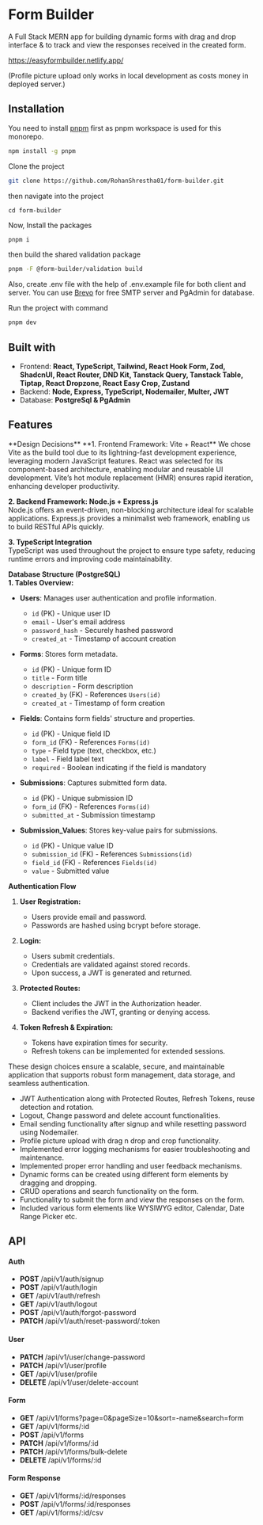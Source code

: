 # Form Builder
A Full Stack MERN app for building dynamic forms with drag and drop interface &amp; to track and view the responses received in the created form.

https://easyformbuilder.netlify.app/

(Profile picture upload only works in local development as costs money in deployed server.)


## Installation
You need to install [pnpm](https://pnpm.io/installation) first as pnpm workspace is used for this monorepo.

```bash
npm install -g pnpm
```

Clone the project

```bash
git clone https://github.com/RohanShrestha01/form-builder.git
```

then navigate into the project

```
cd form-builder
```

Now, Install the packages

```bash
pnpm i
```

then build the shared validation package

```bash
pnpm -F @form-builder/validation build
```

Also, create .env file with the help of .env.example file for both client and server. You can use [Brevo](https://www.brevo.com/) for free SMTP server and PgAdmin for database.

Run the project with command

```bash
pnpm dev
```

<h2> Built with </h2>
<ul>
  <li>Frontend: <b> React, TypeScript, Tailwind, React Hook Form, Zod, ShadcnUI, React Router, DND Kit, Tanstack Query, Tanstack Table, Tiptap, React Dropzone, React Easy Crop, Zustand </b></li>
  <li>Backend:  <b> Node, Express, TypeScript, Nodemailer, Multer, JWT </b> </li>
  <li>Database: <b> PostgreSql & PgAdmin </b> </li>
</ul>

<h2> Features </h2>
**Design Decisions**  
**1. Frontend Framework: Vite + React**  
We chose Vite as the build tool due to its lightning-fast development experience, leveraging modern JavaScript features. React was selected for its component-based architecture, enabling modular and reusable UI development. Vite’s hot module replacement (HMR) ensures rapid iteration, enhancing developer productivity.

**2. Backend Framework: Node.js + Express.js**  
Node.js offers an event-driven, non-blocking architecture ideal for scalable applications. Express.js provides a minimalist web framework, enabling us to build RESTful APIs quickly.

**3. TypeScript Integration**  
TypeScript was used throughout the project to ensure type safety, reducing runtime errors and improving code maintainability.

**Database Structure (PostgreSQL)**  
**1. Tables Overview:**

- **Users**: Manages user authentication and profile information.  
  - `id` (PK) - Unique user ID  
  - `email` - User's email address  
  - `password_hash` - Securely hashed password  
  - `created_at` - Timestamp of account creation

- **Forms**: Stores form metadata.  
  - `id` (PK) - Unique form ID  
  - `title` - Form title  
  - `description` - Form description  
  - `created_by` (FK) - References `Users(id)`  
  - `created_at` - Timestamp of form creation

- **Fields**: Contains form fields' structure and properties.  
  - `id` (PK) - Unique field ID  
  - `form_id` (FK) - References `Forms(id)`  
  - `type` - Field type (text, checkbox, etc.)  
  - `label` - Field label text  
  - `required` - Boolean indicating if the field is mandatory

- **Submissions**: Captures submitted form data.  
  - `id` (PK) - Unique submission ID  
  - `form_id` (FK) - References `Forms(id)`  
  - `submitted_at` - Submission timestamp

- **Submission_Values**: Stores key-value pairs for submissions.  
  - `id` (PK) - Unique value ID  
  - `submission_id` (FK) - References `Submissions(id)`  
  - `field_id` (FK) - References `Fields(id)`  
  - `value` - Submitted value

**Authentication Flow**

1. **User Registration:**  
   - Users provide email and password.  
   - Passwords are hashed using bcrypt before storage.

2. **Login:**  
   - Users submit credentials.  
   - Credentials are validated against stored records.  
   - Upon success, a JWT is generated and returned.

3. **Protected Routes:**  
   - Client includes the JWT in the Authorization header.  
   - Backend verifies the JWT, granting or denying access.

4. **Token Refresh & Expiration:**  
   - Tokens have expiration times for security.  
   - Refresh tokens can be implemented for extended sessions.

These design choices ensure a scalable, secure, and maintainable application that supports robust form management, data storage, and seamless authentication.


<ul>
  <li> JWT Authentication along with Protected Routes, Refresh Tokens, reuse detection and rotation. </li>
  <li> Logout, Change password and delete account functionalities. </li>
  <li> Email sending functionality after signup and while resetting password using Nodemailer. </li>
  <li> Profile picture upload with drag n drop and crop functionality. </li>
  <li> Implemented error logging mechanisms for easier troubleshooting and maintenance. </li>
  <li> Implemented proper error handling and user feedback mechanisms. </li>
  <li> Dynamic forms can be created using different form elements by dragging and dropping. </li>
  <li> CRUD operations and search functionality on the form. </li>
  <li> Functionality to submit the form and view the responses on the form. </li>
  <li> Included various form elements like WYSIWYG editor, Calendar, Date Range Picker etc. </li>
</ul>

<h2> API </h2>

<h4> Auth </h4>
<ul>
  <li> <b>POST</b> /api/v1/auth/signup </li>
  <li> <b>POST</b> /api/v1/auth/login </li>
  <li> <b>GET</b> /api/v1/auth/refresh </li>
  <li> <b>GET</b> /api/v1/auth/logout </li>
  <li> <b>POST</b> /api/v1/auth/forgot-password </li>
  <li> <b>PATCH</b> /api/v1/auth/reset-password/:token </li>
</ul>

<h4> User </h4>
<ul>
  <li> <b>PATCH</b> /api/v1/user/change-password </li>
  <li> <b>PATCH</b> /api/v1/user/profile </li>
  <li> <b>GET</b> /api/v1/user/profile </li>
  <li> <b>DELETE</b> /api/v1/user/delete-account </li>
</ul>

<h4> Form </h4>
<ul>
  <li> <b>GET</b> /api/v1/forms?page=0&pageSize=10&sort=-name&search=form </li>
  <li> <b>GET</b> /api/v1/forms/:id </li>
  <li> <b>POST</b> /api/v1/forms </li>
  <li> <b>PATCH</b> /api/v1/forms/:id </li>
  <li> <b>PATCH</b> /api/v1/forms/bulk-delete </li>
  <li> <b>DELETE</b> /api/v1/forms/:id </li>
</ul>

<h4> Form Response </h4>
<ul>
  <li> <b>GET</b> /api/v1/forms/:id/responses </li>
  <li> <b>POST</b> /api/v1/forms/:id/responses </li>
  <li><b>GET</b> /api/v1/forms/:id/csv</li>
</ul>
